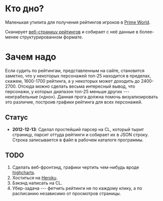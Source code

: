 # Кто дно?

Маленькая утилита для получения рейтингов игроков в [Prime World](http://ru.playpw.com/).

Сканирует [веб-страницу рейтингов](http://ru.playpw.com/ratings.html) и собирает с неё данные в более-менее структурированном формате.

# Зачем надо
Если судить по рейтингам, представленным на сайте, становится заметно, что у некоторых персонажей топ-25 находится в пределах, скажем, 1600-1700 рейтинга, а у некоторых может доходить до 2400-2700.
Отсюда можно сделать весьма интересный вывод, что персонажи, у которых диапазон топ-25 меньше других --- неиграбельные («дно»).
Данная прога должна помочь визуализировать это различие, построив графики рейтинга для всех персонажей.

## Статус

* **2012-12-13**: Сделал простейший парсер на CL, который тырит страницу, парсит оттуда рейтинги и собирает их в JSON строку. Строка записывается в файл в рабочем каталоге программы.

## TODO

1. Сделать веб-фронтэнд, графики чертить чем-нибудь вроде [highcharts](http://www.highcharts.com/).
2. Хоститься на [Heroku](http://www.heroku.com/).
3. Бэкэнд написать на CL.
4. Убер-задача --- фетчить рейтинги не по каждому клику, а по расписанию независимо от просмотров страницы.

